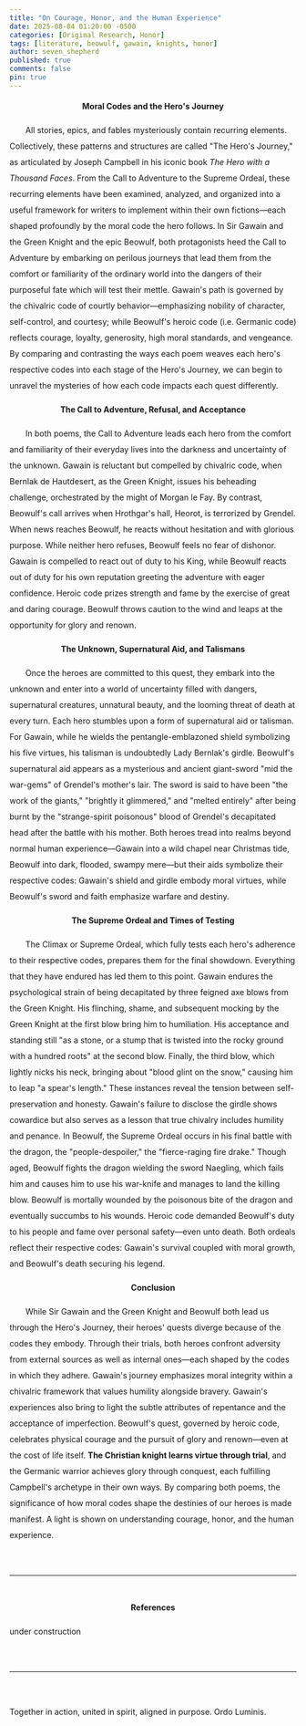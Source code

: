```yaml
---
title: "On Courage, Honor, and the Human Experience"
date: 2025-08-04 01:20:00 -0500
categories: [Original Research, Honor]
tags: [literature, beowulf, gawain, knights, honor]
author: seven_shepherd
published: true
comments: false
pin: true
---
```


<style>
/* in your main CSS (e.g. assets/css/style.css) */
.references {
  padding: 0;
  margin: 0;
}

.references li {
  list-style: none;
  margin-bottom: 1em;           /* space between entries */
  padding-left: 1.5em;          /* amount of hanging indent */
  text-indent: -1.5em;          /* pulls first line back */
  line-height: 2;               /* nicer readability */
}

p.titles {
  text-align:center;
  margin-top: 0;
  margin-bottom: 0;
  font-weight:bold;
}

body {
  line-height: 2;
}

a.alterlink {
  color:Silver;
}
</style>

<p class="titles">Moral Codes and the Hero's Journey</p>

<p style="text-indent:2em;">
All stories, epics, and fables mysteriously contain recurring elements. Collectively, these patterns and structures are called "The Hero's Journey," as articulated by Joseph Campbell in his iconic book <em>The Hero with a Thousand Faces</em>. From the Call to Adventure to the Supreme Ordeal, these recurring elements have been examined, analyzed, and organized into a useful framework for writers to implement within their own fictions&mdash;each shaped profoundly by the moral code the hero follows. In Sir Gawain and the Green Knight and the epic Beowulf, both protagonists heed the Call to Adventure by embarking on perilous journeys that lead them from the comfort or familiarity of the ordinary world into the dangers of their purposeful fate which will test their mettle. Gawain's path is governed by the chivalric code of courtly behavior&mdash;emphasizing nobility of character, self-control, and courtesy; while Beowulf's heroic code (i.e. Germanic code) reflects courage, loyalty, generosity, high moral standards, and vengeance. By comparing and contrasting the ways each poem weaves each hero's respective codes into each stage of the Hero's Journey, we can begin to unravel the mysteries of how each code impacts each quest differently.</p>

<p class="titles">The Call to Adventure, Refusal, and Acceptance</p>

<p style="text-indent:2em;">
In both poems, the Call to Adventure leads each hero from the comfort and familiarity of their everyday lives into the darkness and uncertainty of the unknown. Gawain is reluctant but compelled by chivalric code, when Bernlak de Hautdesert, as the Green Knight, issues his beheading challenge, orchestrated by the might of Morgan le Fay. By contrast, Beowulf's call arrives when Hrothgar's hall, Heorot, is terrorized by Grendel. When news reaches Beowulf, he reacts without hesitation and with glorious purpose. While neither hero refuses, Beowulf feels no fear of dishonor. Gawain is compelled to react out of duty to his King, while Beowulf reacts out of duty for his own reputation greeting the adventure with eager confidence. Heroic code prizes strength and fame by the exercise of great and daring courage. Beowulf throws caution to the wind and leaps at the opportunity for glory and renown.</p>

<p class="titles">The Unknown, Supernatural Aid, and Talismans</p>

<p style="text-indent:2em;">
Once the heroes are committed to this quest, they embark into the unknown and enter into a world of uncertainty filled with dangers, supernatural creatures, unnatural beauty, and the looming threat of death at every turn. Each hero stumbles upon a form of supernatural aid or talisman. For Gawain, while he wields the pentangle-emblazoned shield symbolizing his five virtues, his talisman is undoubtedly Lady Bernlak's girdle. Beowulf's supernatural aid appears as a mysterious and ancient giant-sword "mid the war-gems" of Grendel's mother's lair. The sword is said to have been "the work of the giants," "brightly it glimmered," and "melted entirely" after being burnt by the "strange-spirit poisonous" blood of Grendel's decapitated head after the battle with his mother. Both heroes tread into realms beyond normal human experience&mdash;Gawain into a wild chapel near Christmas tide, Beowulf into dark, flooded, swampy mere&mdash;but their aids symbolize their respective codes: Gawain's shield and girdle embody moral virtues, while Beowulf's sword and faith emphasize warfare and destiny.</p>

<p class="titles">The Supreme Ordeal and Times of Testing</p>

<p style="text-indent:2em;">
The Climax or Supreme Ordeal, which fully tests each hero's adherence to their respective codes, prepares them for the final showdown. Everything that they have endured has led them to this point. Gawain endures the psychological strain of being decapitated by three feigned axe blows from the Green Knight. His flinching, shame, and subsequent mocking by the Green Knight at the first blow bring him to humiliation. His acceptance and standing still "as a stone, or a stump that is twisted into the rocky ground with a hundred roots" at the second blow. Finally, the third blow, which lightly nicks his neck, bringing about "blood glint on the snow," causing him to leap "a spear's length." These instances reveal the tension between self-preservation and honesty. Gawain's failure to disclose the girdle shows cowardice but also serves as a lesson that true chivalry includes humility and penance. In Beowulf, the Supreme Ordeal occurs in his final battle with the dragon, the "people-despoiler," the "fierce-raging fire drake." Though aged, Beowulf fights the dragon wielding the sword Naegling, which fails him and causes him to use his war-knife and manages to land the killing blow. Beowulf is mortally wounded by the poisonous bite of the dragon and eventually succumbs to his wounds. Heroic code demanded Beowulf's duty to his people and fame over personal safety&mdash;even unto death. Both ordeals reflect their respective codes: Gawain's survival coupled with moral growth, and Beowulf's death securing his legend.</p>

<p class="titles">Conclusion</p>

<p style="text-indent:2em;">
While Sir Gawain and the Green Knight and Beowulf both lead us through the Hero's Journey, their heroes' quests diverge because of the codes they embody. Through their trials, both heroes confront adversity from external sources as well as internal ones&mdash;each shaped by the codes in which they adhere. Gawain's journey emphasizes moral integrity within a chivalric framework that values humility alongside bravery. Gawain's experiences also bring to light the subtle attributes of repentance and the acceptance of imperfection. Beowulf's quest, governed by heroic code, celebrates physical courage and the pursuit of glory and renown&mdash;even at the cost of life itself. <strong>The Christian knight learns virtue through trial</strong>, and the Germanic warrior achieves glory through conquest, each fulfilling Campbell's archetype in their own ways. By comparing both poems, the significance of how moral codes shape the destinies of our heroes is made manifest. A light is shown on understanding courage, honor, and the human experience.</p>

<br>

<hr>

<br>

<div style="text-align:center;font-weight: bold;">References</div>

under construction

<!-- <span></span>

<ul class="references">

</ul> -->



<br>

<hr>

<br>

Together in action, united in spirit, aligned in purpose. Ordo Luminis.

<script>
    var refTagger = {
        settings: {
            bibleVersion: 'NLT',
            tooltipStyle: 'dark'
        }
    };

    (function(d, t) {
        var n=d.querySelector('[nonce]');
        refTagger.settings.nonce = n && (n.nonce||n.getAttribute('nonce'));
        var g = d.createElement(t), s = d.getElementsByTagName(t)[0];
        g.src = 'https://api.reftagger.com/v2/RefTagger.js';
        g.nonce = refTagger.settings.nonce;
        s.parentNode.insertBefore(g, s);
    }(document, 'script'));
</script>
